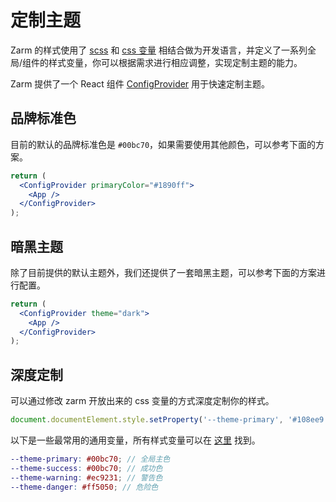 # 定制主题

Zarm 的样式使用了 <a href="https://sass-lang.com" target="_blank">scss</a> 和 <a href="https://www.w3.org/Style/CSS/" target="_blank">css 变量</a> 相结合做为开发语言，并定义了一系列全局/组件的样式变量，你可以根据需求进行相应调整，实现定制主题的能力。

Zarm 提供了一个 React 组件 [ConfigProvider](#/components/config-provider) 用于快速定制主题。

## 品牌标准色

目前的默认的品牌标准色是 `#00bc70`，如果需要使用其他颜色，可以参考下面的方案。

```jsx
return (
  <ConfigProvider primaryColor="#1890ff">
    <App />
  </ConfigProvider>
);
```

## 暗黑主题

除了目前提供的默认主题外，我们还提供了一套暗黑主题，可以参考下面的方案进行配置。

```jsx
return (
  <ConfigProvider theme="dark">
    <App />
  </ConfigProvider>
);
```

## 深度定制

可以通过修改 zarm 开放出来的 css 变量的方式深度定制你的样式。

```js
document.documentElement.style.setProperty('--theme-primary', '#108ee9');
```

以下是一些最常用的通用变量，所有样式变量可以在 <a href="https://github.com/ZhongAnTech/zarm/blob/master/packages/zarm/src/style/themes/default.scss" target="_blank">这里</a> 找到。

```scss
--theme-primary: #00bc70; // 全局主色
--theme-success: #00bc70; // 成功色
--theme-warning: #ec9231; // 警告色
--theme-danger: #ff5050; // 危险色
```
